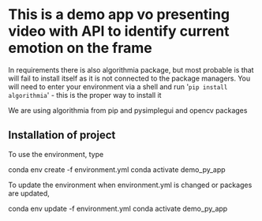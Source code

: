 # This is a demo app vo presenting video with API to identify current emotion on the frame

In requirements there is also algorithmia package, but most probable is that will fail to install itself as it is not connected to the package managers.
You will need to enter your environment via a shell and run '`pip install algorithmia`' - this is the proper way to install it

We are using algorithmia from pip and pysimplegui and opencv packages
## Installation of project
To use the environment, type

conda env create -f environment.yml
conda activate demo_py_app

To update the environment when environment.yml is changed or packages are updated,

conda env update -f environment.yml
conda activate demo_py_app
